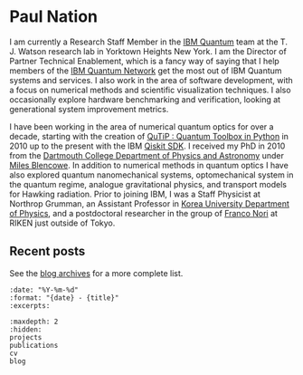 # Paul Nation

I am currently a Research Staff Member in the [IBM Quantum](https://www.ibm.com/quantum-computing/) team at the T. J. Watson research lab in Yorktown Heights New York.  I am the Director of Partner Technical Enablement, which is a fancy way of saying that I help members of the
[IBM Quantum Network](https://www.ibm.com/quantum-computing/ibm-q-network) get the most out of IBM Quantum systems and services.  I also work in the area of software development, with a focus on numerical methods and scientific visualization techniques.  I also occasionally explore hardware benchmarking and verification, looking at generational system improvement metrics.

I have been working in the area of numerical quantum optics for over a decade, starting with the creation of [QuTiP : Quantum Toolbox in Python](https://qutip.org) in 2010 up to the present with the IBM [Qiskit SDK](https://qiskit.org).  I received my PhD in 2010 from the [Dartmouth College Department of Physics and Astronomy](https://physics.dartmouth.edu/) under [Miles Blencowe](https://physics.dartmouth.edu/people/miles-p-blencowe).  In addition to numerical methods in quantum optics I have also explored quantum nanomechanical systems, optomechanical system in the quantum regime, analogue gravitational physics, and transport models for Hawking radiation.  Prior to joining IBM, I was a Staff Physicist at Northrop Grumman, an Assistant Professor in [Korea University Department of Physics](http://physics.korea.ac.kr/), and a postdoctoral researcher in the group of [Franco Nori](https://dml.riken.jp/) at RIKEN just outside of Tokyo.


## Recent posts

See the [blog archives](blog.md) for a more complete list.

```{postlist}
:date: "%Y-%m-%d"
:format: "{date} - {title}"
:excerpts:
```

```{toctree}
:maxdepth: 2
:hidden:
projects
publications
cv
blog
```
